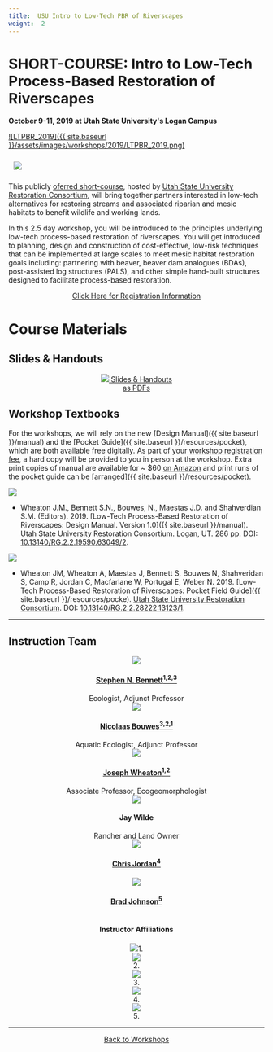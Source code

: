 ```yaml
---
title:  USU Intro to Low-Tech PBR of Riverscapes 
weight:  2
---
```

# SHORT-COURSE: Intro to Low-Tech Process-Based Restoration of Riverscapes 

**October 9-11, 2019 at Utah State University's Logan Campus**

[![LTPBR_2019]({{ site.baseurl }}/assets/images/workshops/2019/LTPBR_2019.png)](http://restoration.usu.edu/courses/LTPBR_Logan)

[<img class="float-right" style="padding: 10px;" src="{{ site.baseurl }}/assets/images/workshops/2019/2019LoganFlyer.png">](https://s3-us-west-2.amazonaws.com/etalweb.joewheaton.org/RestorationConsortium/Workshops/2019/Logan/Logan_LTR_Workshop_2019_Flyer-1.pdf)

This publicly [oferred  short-course](http://restoration.usu.edu/courses/LTPBR_Logan), hosted by [Utah State University Restoration Consortium](http://restoration.usu.edu), will bring together partners interested in low-tech alternatives for restoring streams and associated riparian and mesic habitats to benefit wildlife and working lands. 

In this 2.5 day workshop, you will be introduced to the principles underlying low-tech process-based restoration of riverscapes. You will get introduced to planning, design and construction of cost-effective, low-risk techniques that can be implemented at large scales to meet mesic habitat restoration goals including: partnering with beaver, beaver dam analogues (BDAs), post-assisted log structures (PALS), and other simple hand-built structures designed to facilitate process-based restoration.

<div align="center">


<a class= "button" href="http://restoration.usu.edu/courses/LTPBR_Logan">Click Here for Registration Information</a>

</div>




# Course Materials

## Slides & Handouts

<div align="center">


<a class="hollow button" href="{{ site.baseurl }}/workshops/Materials/Intro/materials.html"><img src="{{ site.baseurl }}/assets/images/diagrams/presentation.png"> Slides & Handouts<br>as PDFs <i class="fa fa-file-pdf-o" aria-hidden="true"></i></a>

</div>

## Workshop Textbooks
For the workshops, we will rely on the new [Design Manual]({{ site.baseurl }}/manual) and the [Pocket Guide]({{ site.baseurl }}/resources/pocket), which are both available free digitally. As part of your [workshop registration fee](http://restoration.usu.edu/courses/LTPBR_Logan), a hard copy will be provided to you in person at the workshop.  Extra print copies of manual are available for ~ $60 [on Amazon](https://www.amazon.com/Low-Tech-Process-Based-Restoration-Riverscapes-Design/dp/1543972993/ref=sr_1_1?keywords=low+tech+process-based+restoration&qid=1558989073&s=gateway&sr=8-1) and print runs of the pocket guide can be [arranged]({{ site.baseurl }}/resources/pocket). 


<a href="{{ site.baseurl }}/manual"><img class="float-right" src="{{ site.baseurl }}/assets/images/covers/Manual_Tilted_150.png"></a>

- <a href="http://dx.doi.org/10.13140/RG.2.2.19590.63049/2"><i class="fa fa-file-pdf-o" aria-hidden="true"></i></a> Wheaton J.M., Bennett S.N., Bouwes, N., Maestas J.D. and Shahverdian S.M. (Editors). 2019. [Low-Tech Process-Based Restoration of Riverscapes: Design Manual. Version 1.0]({{ site.baseurl }}/manual). Utah State University Restoration Consortium. Logan, UT. 286 pp. DOI: [10.13140/RG.2.2.19590.63049/2](http://dx.doi.org/10.13140/RG.2.2.19590.63049/2).

<a href="{{ site.baseurl }}/resources/pocket"><img class="float-right" src="{{ site.baseurl }}/assets/images/covers/pocket_guide_cover_150w.png"></a>

- <a href="http://dx.doi.org/10.13140/RG.2.2.28222.13123/1"><i class="fa fa-file-pdf-o" aria-hidden="true"></i></a> Wheaton JM, Wheaton A, Maestas J, Bennett S, Bouwes N, Shahveridan S, Camp R, Jordan C, Macfarlane W, Portugal E, Weber N. 2019. [Low-Tech Process-Based Restoration of Riverscapes: Pocket Field Guide]({{ site.baseurl }}/resources/pocke). [Utah State University Restoration Consortium](http://restoration.usu.edu). DOI: [10.13140/RG.2.2.28222.13123/1](http://dx.doi.org/10.13140/RG.2.2.28222.13123/1).



-----

## Instruction Team

<div class="row small-up-2 medium-up-2 large-up-4" align="center">
  <div class="column column-block">
    <a href="https://www.researchgate.net/profile/Stephen_Bennett8"><img src="{{ site.baseurl }}/assets/images/people/bennett-round_orig.png"></a>
    <h4><a href="https://www.researchgate.net/profile/Stephen_Bennett8">Stephen N. Bennett<sup>1,2,3</sup></a></h4>
    Ecologist, Adjunct Professor
  </div>
  <div class="column column-block">
    <a href="https://www.researchgate.net/profile/Nick_Bouwes"><img src="{{ site.baseurl }}/assets/images/people/bouwes-round_1_orig.png"></a>
    <h4><a href="https://www.researchgate.net/profile/Nick_Bouwes">Nicolaas Bouwes<sup>3,2,1</sup></a></h4>
   Aquatic  Ecologist, Adjunct Professor
  </div>


  <div class="column column-block">
    <a href="https://www.researchgate.net/profile/Joseph_Wheaton"><img src="{{ site.baseurl }}/assets/images/people/Wheaton_round.png"></a>
    <h4><a href="https://www.researchgate.net/profile/Joseph_Wheaton">Joseph Wheaton<sup>1,2</sup></a></h4>
    Associate Professor, Ecogeomorphologist
  </div>

  <div class="column column-block">
    <img src="{{ site.baseurl }}/assets/images/people/Wilde_round.png">
    <h4>Jay Wilde</h4>
    Rancher and Land Owner
  </div>  
  
  <div class="row small-up-2 medium-up-2 large-up-4" align="center">
  <div class="column column-block">
    <a href="https://www.researchgate.net/profile/Chris_Jordan3"><img src="{{ site.baseurl }}/assets/images/people/Jordan_round.png"></a>
    <h4><a href="https://www.researchgate.net/profile/Chris_Jordan3">Chris Jordan<sup>4</sup></a></h4>
  </div>
  

  <div class="column column-block">
    <a href="https://www.palousecd.org/district-staff"><img src="{{ site.baseurl }}/assets/images/people/brad-round.png"></a>
    <h4><a href="https://www.palousecd.org/district-staff">Brad Johnson<sup>5</sup></a></h4>
  </div>
</div>

#### Instructor Affiliations

<div class="row small-up-2 medium-up-2 large-up-5" align="center">
  <div class="column column-block">
    <a href="https://qcnr.usu.edu/wats/index"><img src="{{ site.baseurl }}/assets/images/sponsors/USU.png"></a>1. 
  </div>
  <div class="column column-block">
	<a href="http://www.anabranchsolutions.com"><img src="{{ site.baseurl }}/assets/images/sponsors/anabranchsolutionslogo-square-450_10.png"></a><br>2. 

  </div>
   <div class="column column-block">
    <a href="https://www.eco-logical-research.com/"><img src="{{ site.baseurl }}/assets/images/sponsors/ELR.png"></a><br>3.

  </div>
  <div class="column column-block">
    <a href="https://www.nwfsc.noaa.gov/"><img src="{{ site.baseurl }}/assets/images/sponsors/NOAA.png"></a><br>4. 
  </div>
 
 <div class="column column-block">
    <a href="http://www.palousecd.org/"><img src="{{ site.baseurl }}/assets/images/logos/Palouse.png"></a><br>5. 
  </div>

</div>



-----


<div align="center">
        <a class="hollow button" href="{{ site.baseurl }}/workshops/"><i class="fa fa-graduation-cap"></i>  Back to Workshops </a>  
</div>

